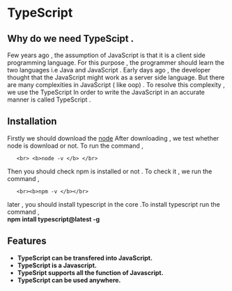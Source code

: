 # TypeScript
 ## Why do we need TypeScipt .
   Few years ago , the assumption of JavaScript is that it is a client side programming language.
   For this purpose , the programmer should learn the two languages i.e Java and JavaScript .
   Early days ago , the developer thought that the JavaScript might work as a server side language. 
   But there are  many complexities in JavaScript ( like oop) . To resolve this complexity , we use the TypeScript
   In order to write the JavaScript in an accurate manner is called TypeScript .
 ## Installation
  Firstly we should download the [node](https://nodejs.org/en/download/package-manager)
  After downloading , we test whether node is download or not. To run the command ,
     
       <br> <b>node -v </b> </br>
  Then you should check npm is installed or not . To check it , we run the command ,
  
       <br><b>npm -v </b></br>
  later , you should install typescript in the core .To  install typescript run the command ,
       <br><b> npm intall typescript@latest -g
## Features
- TypeScript can be transfered into JavaScript.
- TypeScript is a Javascript.
- TypeSript supports all the function of Javascript.
- TypeScript can be used anywhere.  





